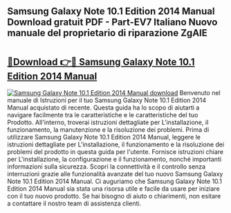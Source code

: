 ## Samsung Galaxy Note 10.1 Edition 2014 Manual Download gratuit PDF - Part-EV7 Italiano Nuovo manuale del proprietario di riparazione ZgAIE

# <h2><a href="http://dfejlfd.blite.top/?on=Samsung+Galaxy+Note+10.1+Edition+2014+Manual">🔗Download 👉🔴 Samsung Galaxy Note 10.1 Edition 2014 Manual</a></h2>

[![Samsung Galaxy Note 10.1 Edition 2014 Manual download](https://i.imgur.com/lujVjoI.png)](http://dfejlfd.blite.top/?on=Samsung+Galaxy+Note+10.1+Edition+2014+Manual)
Benvenuto nel manuale di Istruzioni per il tuo Samsung Galaxy Note 10.1 Edition 2014 Manual acquistato di recente. Questa guida ha lo scopo di aiutarti a navigare facilmente tra le caratteristiche e le caratteristiche del tuo Prodotto. All'interno, troverai istruzioni dettagliate per L'installazione, il funzionamento, la manutenzione e la risoluzione dei problemi. Prima di utilizzare Samsung Galaxy Note 10.1 Edition 2014 Manual, leggere le istruzioni dettagliate per L'installazione, il funzionamento e la risoluzione dei problemi del prodotto in questa guida per l'utente. Fornisce istruzioni chiare per L'installazione, la configurazione e il funzionamento, nonché importanti informazioni sulla sicurezza. Scopri la connettività e il controllo senza interruzioni grazie alle funzionalità avanzate del tuo nuovo Samsung Galaxy Note 10.1 Edition 2014 Manual. Ci auguriamo che Samsung Galaxy Note 10.1 Edition 2014 Manual sia stata una risorsa utile e facile da usare per iniziare con il tuo nuovo prodotto. Se hai bisogno di aiuto o chiarimenti, non esitare a contattare il nostro team di assistenza clienti.
